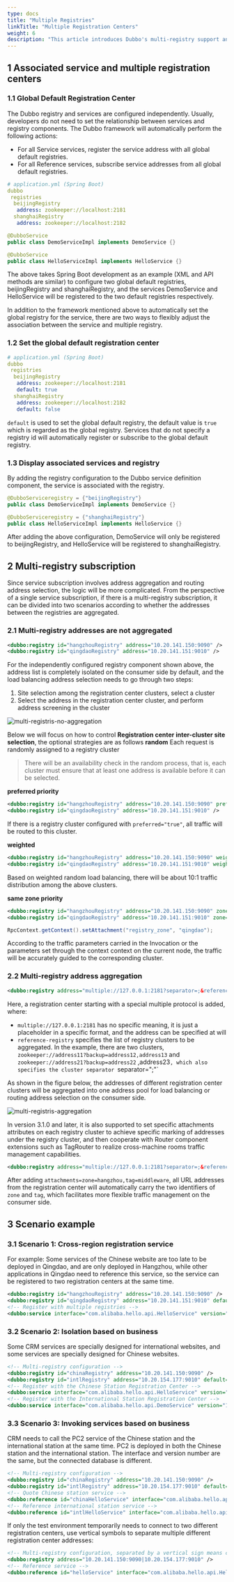 ```yaml
---
type: docs
title: "Multiple Registries"
linkTitle: "Multiple Registration Centers"
weight: 6
description: "This article introduces Dubbo's multi-registry support and usage scenarios, how to implement cross-regional service deployment and service migration through multi-registration/multi-subscription, and also describes the implementation of traffic scheduling across computer rooms with limited access to the same computer room."
---
```


## 1 Associated service and multiple registration centers

### 1.1 Global Default Registration Center

The Dubbo registry and services are configured independently. Usually, developers do not need to set the relationship between services and registry components. The Dubbo framework will automatically perform the following actions:
* For all Service services, register the service address with all global default registries.
* For all Reference services, subscribe service addresses from all global default registries.

```yml
# application.yml (Spring Boot)
dubbo
 registries
  beijingRegistry
   address: zookeeper://localhost:2181
  shanghaiRegistry
   address: zookeeper://localhost:2182
```

```java
@DubboService
public class DemoServiceImpl implements DemoService {}

@DubboService
public class HelloServiceImpl implements HelloService {}
```

The above takes Spring Boot development as an example (XML and API methods are similar) to configure two global default registries, beijingRegistry and shanghaiRegistry, and the services DemoService and HelloService will be registered to the two default registries respectively.

In addition to the framework mentioned above to automatically set the global registry for the service, there are two ways to flexibly adjust the association between the service and multiple registry.

### 1.2 Set the global default registration center
```yml
# application.yml (Spring Boot)
dubbo
 registries
  beijingRegistry
   address: zookeeper://localhost:2181
   default: true
  shanghaiRegistry
   address: zookeeper://localhost:2182
   default: false
```

`default` is used to set the global default registry, the default value is `true` which is regarded as the global registry. Services that do not specify a registry id will automatically register or subscribe to the global default registry.

### 1.3 Display associated services and registry

By adding the registry configuration to the Dubbo service definition component, the service is associated with the registry.

```java
@DubboServiceregistry = {"beijingRegistry"}
public class DemoServiceImpl implements DemoService {}

@DubboServiceregistry = {"shanghaiRegistry"}
public class HelloServiceImpl implements HelloService {}
```

After adding the above configuration, DemoService will only be registered to beijingRegistry, and HelloService will be registered to shanghaiRegistry.

## 2 Multi-registry subscription

Since service subscription involves address aggregation and routing address selection, the logic will be more complicated. From the perspective of a single service subscription, if there is a multi-registry subscription, it can be divided into two scenarios according to whether the addresses between the registries are aggregated.

### 2.1 Multi-registry addresses are not aggregated

```xml
<dubbo:registry id="hangzhouRegistry" address="10.20.141.150:9090" />
<dubbo:registry id="qingdaoRegistry" address="10.20.141.151:9010" />
```

For the independently configured registry component shown above, the address list is completely isolated on the consumer side by default, and the load balancing address selection needs to go through two steps:
1. Site selection among the registration center clusters, select a cluster
2. Select the address in the registration center cluster, and perform address screening in the cluster

![multi-registris-no-aggregation](/imgs/v3/registry/no-aggregation.png)

Below we will focus on how to control **Registration center inter-cluster site selection**, the optional strategies are as follows
**random**
Each request is randomly assigned to a registry cluster

> There will be an availability check in the random process, that is, each cluster must ensure that at least one address is available before it can be selected.

**preferred priority**
```xml
<dubbo:registry id="hangzhouRegistry" address="10.20.141.150:9090" preferred="true"/>
<dubbo:registry id="qingdaoRegistry" address="10.20.141.151:9010" />
```
If there is a registry cluster configured with `preferred="true"`, all traffic will be routed to this cluster.

**weighted**
```xml
<dubbo:registry id="hangzhouRegistry" address="10.20.141.150:9090" weight="100"/>
<dubbo:registry id="qingdaoRegistry" address="10.20.141.151:9010" weight="10" />
```

Based on weighted random load balancing, there will be about 10:1 traffic distribution among the above clusters.

**same zone priority**
```xml
<dubbo:registry id="hangzhouRegistry" address="10.20.141.150:9090" zone="hangzhou" />
<dubbo:registry id="qingdaoRegistry" address="10.20.141.151:9010" zone="qingdao" />
```

```java
RpcContext.getContext().setAttachment("registry_zone", "qingdao");
```

According to the traffic parameters carried in the Invocation or the parameters set through the context context on the current node, the traffic will be accurately guided to the corresponding cluster.

### 2.2 Multi-registry address aggregation
```xml
<dubbo:registry address="multiple://127.0.0.1:2181?separator=;&reference-registry=zookeeper://address11?backup=address12,address13;zookeeper://address21?backup=address22,address23" />
```

Here, a registration center starting with a special multiple protocol is added, where:
* `multiple://127.0.0.1:2181` has no specific meaning, it is just a placeholder in a specific format, and the address can be specified at will
* `reference-registry` specifies the list of registry clusters to be aggregated. In the example, there are two clusters, `zookeeper://address11?backup=address12,address13` and `zookeeper://address21?backup=address22` ,address23`, which also specifies the cluster separator `separator=";"`

As shown in the figure below, the addresses of different registration center clusters will be aggregated into one address pool for load balancing or routing address selection on the consumer side.

![multi-registris-aggregation](/imgs/v3/registry/aggregation.png)

In version 3.1.0 and later, it is also supported to set specific attachments attributes on each registry cluster to achieve specific marking of addresses under the registry cluster, and then cooperate with Router component extensions such as TagRouter to realize cross-machine rooms traffic management capabilities.

```xml
<dubbo:registry address="multiple://127.0.0.1:2181?separator=;&reference-registry=zookeeper://address11?attachments=zone=hangzhou,tag=middleware;zookeeper://address21" />
```

After adding `attachments=zone=hangzhou,tag=middleware`, all URL addresses from the registration center will automatically carry the two identifiers of `zone` and `tag`, which facilitates more flexible traffic management on the consumer side.

## 3 Scenario example

### 3.1 Scenario 1: Cross-region registration service

For example: Some services of the Chinese website are too late to be deployed in Qingdao, and are only deployed in Hangzhou, while other applications in Qingdao need to reference this service, so the service can be registered to two registration centers at the same time.

```xml
<dubbo:registry id="hangzhouRegistry" address="10.20.141.150:9090" />
<dubbo:registry id="qingdaoRegistry" address="10.20.141.151:9010" default="false" />
<!-- Register with multiple registries -->
<dubbo:service interface="com.alibaba.hello.api.HelloService" version="1.0.0" ref="helloService" registry="hangzhouRegistry,qingdaoRegistry" />
```

### 3.2 Scenario 2: Isolation based on business

Some CRM services are specially designed for international websites, and some services are specially designed for Chinese websites.

```xml
<!-- Multi-registry configuration -->
<dubbo:registry id="chinaRegistry" address="10.20.141.150:9090" />
<dubbo:registry id="intlRegistry" address="10.20.154.177:9010" default="false" />
<!-- Register with the Chinese Station Registration Center -->
<dubbo:service interface="com.alibaba.hello.api.HelloService" version="1.0.0" ref="helloService" registry="chinaRegistry" />
<!-- Register with the International Station Registration Center -->
<dubbo:service interface="com.alibaba.hello.api.DemoService" version="1.0.0" ref="demoService" registry="intlRegistry" />
```

### 3.3 Scenario 3: Invoking services based on business

CRM needs to call the PC2 service of the Chinese station and the international station at the same time. PC2 is deployed in both the Chinese station and the international station. The interface and version number are the same, but the connected database is different.

```xml
<!-- Multi-registry configuration -->
<dubbo:registry id="chinaRegistry" address="10.20.141.150:9090" />
<dubbo:registry id="intlRegistry" address="10.20.154.177:9010" default="false" />
<!-- Quote Chinese station service -->
<dubbo:reference id="chinaHelloService" interface="com.alibaba.hello.api.HelloService" version="1.0.0" registry="chinaRegistry" />
<!-- Reference international station service -->
<dubbo:reference id="intlHelloService" interface="com.alibaba.hello.api.HelloService" version="1.0.0" registry="intlRegistry" />
```

If only the test environment temporarily needs to connect to two different registration centers, use vertical symbols to separate multiple different registration center addresses:

```xml
<!-- Multi-registry configuration, separated by a vertical sign means connecting to multiple different registries at the same time, and multiple cluster addresses of the same registrant are separated by commas -->
<dubbo:registry address="10.20.141.150:9090|10.20.154.177:9010" />
<!-- Reference service -->
<dubbo:reference id="helloService" interface="com.alibaba.hello.api.HelloService" version="1.0.0" />
```
